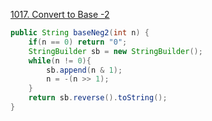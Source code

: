 [1017. Convert to Base -2](https://leetcode.com/problems/convert-to-base-2/)

```java
public String baseNeg2(int n) {
    if(n == 0) return "0";
    StringBuilder sb = new StringBuilder();
    while(n != 0){
        sb.append(n & 1);
        n = -(n >> 1);
    }
    return sb.reverse().toString();
}
```

